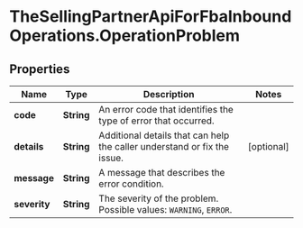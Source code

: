 # TheSellingPartnerApiForFbaInboundOperations.OperationProblem

## Properties
Name | Type | Description | Notes
------------ | ------------- | ------------- | -------------
**code** | **String** | An error code that identifies the type of error that occurred. | 
**details** | **String** | Additional details that can help the caller understand or fix the issue. | [optional] 
**message** | **String** | A message that describes the error condition. | 
**severity** | **String** | The severity of the problem. Possible values: `WARNING`, `ERROR`. | 


